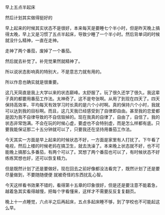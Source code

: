 早上五点半起床

然后计划其实做得挺好的

早上起来的时候其实状态不是很好，本来每天是要睡七个半小时，但是昨天晚上搞得太晚，早上又是习惯了五点半起床，导致少睡了一个半小时。然后背单词的时候就没什么精神，一直在走神。

走神了两个番茄，废掉了一个番茄。

然后就去补觉了。补完觉果然就精神了。

所以说状态影响真的特别大，不是意志力就有用的。

所以作息也确实就是很重要。

这几天简直是我上大学以来的状态巅峰。太舒服了。玩了很久还学了很久。我这辈子真的都要用番茄工作法。太神奇了。这不是夸张啊。从用了到现在四天了。四天保持高效率，平均每天有效学习时长真的是六个小时啊。真的保持六个小时，我就可以达到我的目标啊。而且，这几天我已经感受到了自律即自由。甚至我的恋爱都是因为我不自律导致的不自信毁掉的。现在我真的自律了，自由了，自信了。我的状态非常饱满。不会在玩的时候心虚，要虚也不会特别虚，而是怎么样都有底。只要我能保证那二十五分钟就可以了，只要我还在坚持用番茄工作法。

今天其实一方面是早上起来的时候状态不好，一方面是家里有人打扰了。下午看了电视，然后上楼的时候老妈在搞卫生，就去洗澡了。本来晚上状态就不好，也不可能晚上搞那么多番茄，有两个可以了。冥想了两个番茄也可以了，有时候状态不好练练冥想也好，还可以恢复精力。

但是既然计划了还是要做好。现在回去之前好像都没法看完了，既然计划了还是要尽量做到，不要随随便便 就被奇怪的东西扰乱心智。

今天这样看书效果不错的，看得第十五章的印象很好，但是还是要注意不能着急，越着急其实看得越慢，把每个字看懂来，这样才不需要反反复复翻页。

晚上十一点睡觉，六点半之后再起床，五点多起床睡不够，到了学校也不可能起这么早。

